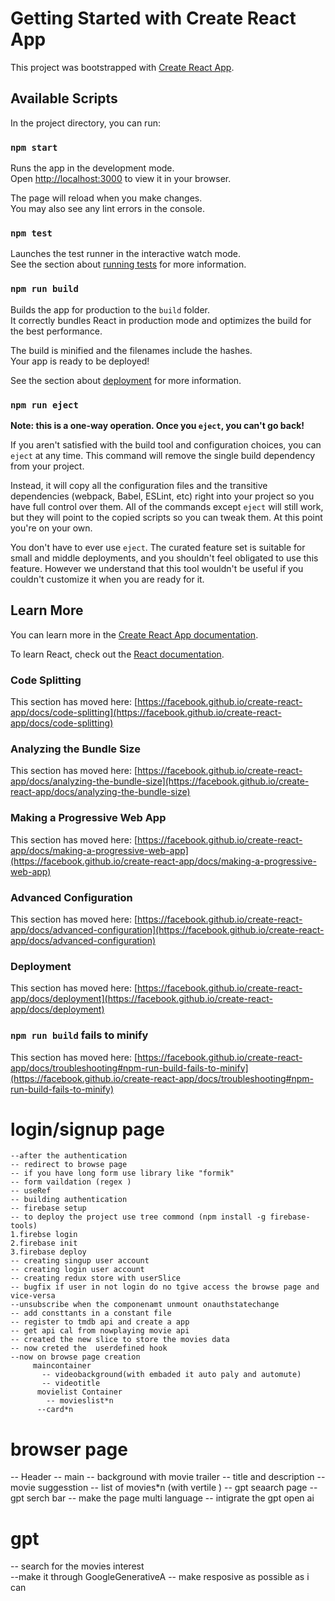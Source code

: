 # Getting Started with Create React App

This project was bootstrapped with [Create React App](https://github.com/facebook/create-react-app).

## Available Scripts

In the project directory, you can run:

### `npm start`

Runs the app in the development mode.\
Open [http://localhost:3000](http://localhost:3000) to view it in your browser.

The page will reload when you make changes.\
You may also see any lint errors in the console.

### `npm test`

Launches the test runner in the interactive watch mode.\
See the section about [running tests](https://facebook.github.io/create-react-app/docs/running-tests) for more information.

### `npm run build`

Builds the app for production to the `build` folder.\
It correctly bundles React in production mode and optimizes the build for the best performance.

The build is minified and the filenames include the hashes.\
Your app is ready to be deployed!

See the section about [deployment](https://facebook.github.io/create-react-app/docs/deployment) for more information.

### `npm run eject`

**Note: this is a one-way operation. Once you `eject`, you can't go back!**

If you aren't satisfied with the build tool and configuration choices, you can `eject` at any time. This command will remove the single build dependency from your project.

Instead, it will copy all the configuration files and the transitive dependencies (webpack, Babel, ESLint, etc) right into your project so you have full control over them. All of the commands except `eject` will still work, but they will point to the copied scripts so you can tweak them. At this point you're on your own.

You don't have to ever use `eject`. The curated feature set is suitable for small and middle deployments, and you shouldn't feel obligated to use this feature. However we understand that this tool wouldn't be useful if you couldn't customize it when you are ready for it.

## Learn More

You can learn more in the [Create React App documentation](https://facebook.github.io/create-react-app/docs/getting-started).

To learn React, check out the [React documentation](https://reactjs.org/).

### Code Splitting

This section has moved here: [https://facebook.github.io/create-react-app/docs/code-splitting](https://facebook.github.io/create-react-app/docs/code-splitting)

### Analyzing the Bundle Size

This section has moved here: [https://facebook.github.io/create-react-app/docs/analyzing-the-bundle-size](https://facebook.github.io/create-react-app/docs/analyzing-the-bundle-size)

### Making a Progressive Web App

This section has moved here: [https://facebook.github.io/create-react-app/docs/making-a-progressive-web-app](https://facebook.github.io/create-react-app/docs/making-a-progressive-web-app)

### Advanced Configuration

This section has moved here: [https://facebook.github.io/create-react-app/docs/advanced-configuration](https://facebook.github.io/create-react-app/docs/advanced-configuration)

### Deployment

This section has moved here: [https://facebook.github.io/create-react-app/docs/deployment](https://facebook.github.io/create-react-app/docs/deployment)

### `npm run build` fails to minify

This section has moved here: [https://facebook.github.io/create-react-app/docs/troubleshooting#npm-run-build-fails-to-minify](https://facebook.github.io/create-react-app/docs/troubleshooting#npm-run-build-fails-to-minify)


# login/signup page
    --after the authentication
    -- redirect to browse page
    -- if you have long form use library like "formik"
    -- form vaildation (regex )
    -- useRef
    -- building authentication
    -- firebase setup
    -- to deploy the project use tree commond (npm install -g firebase-tools)
    1.firebse login
    2.firebase init
    3.firebase deploy
    -- creating singup user account
    -- creating login user account
    -- creating redux store with userSlice
    -- bugfix if user in not login do no tgive access the browse page and vice-versa
    --unsubscribe when the componenamt unmount onauthstatechange 
    -- add consttants in a constant file
    -- register to tmdb api and create a app 
    -- get api cal from nowplaying movie api
    -- created the new slice to store the movies data
    -- now creted the  userdefined hook 
    --now on browse page creation
         maincontainer
           -- videobackground(with embaded it auto paly and automute)
           -- videotitle
          movielist Container
            -- movieslist*n 
          --card*n 
    
    
    
# browser page
   -- Header
   -- main
   -- background with movie trailer
   -- title and description 
   -- movie suggesstion
   -- list of movies*n (with vertile )
   -- gpt seaarch page 
   --gpt serch bar
   -- make the page multi language
   -- intigrate the gpt open ai
# gpt 
 -- search for the movies interest  
 --make it through GoogleGenerativeA
 -- make resposive as possible as i can 